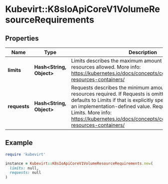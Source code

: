# Kubevirt::K8sIoApiCoreV1VolumeResourceRequirements

## Properties

| Name | Type | Description | Notes |
| ---- | ---- | ----------- | ----- |
| **limits** | **Hash&lt;String, Object&gt;** | Limits describes the maximum amount of compute resources allowed. More info: https://kubernetes.io/docs/concepts/configuration/manage-resources-containers/ | [optional] |
| **requests** | **Hash&lt;String, Object&gt;** | Requests describes the minimum amount of compute resources required. If Requests is omitted for a container, it defaults to Limits if that is explicitly specified, otherwise to an implementation-defined value. Requests cannot exceed Limits. More info: https://kubernetes.io/docs/concepts/configuration/manage-resources-containers/ | [optional] |

## Example

```ruby
require 'kubevirt'

instance = Kubevirt::K8sIoApiCoreV1VolumeResourceRequirements.new(
  limits: null,
  requests: null
)
```


